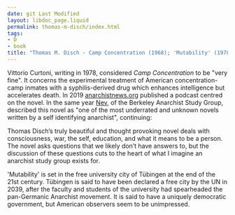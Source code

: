 ```yaml
---
date: git Last Modified
layout: libdoc_page.liquid
permalink: thomas-m-disch/index.html
tags:
- D
- book
title: "Thomas M. Disch - Camp Concentration (1968); 'Mutability' (1978)"
---
```


Vittorio Curtoni, writing in 1978, considered _Camp  Concentration_ to be "very fine". It concerns the experimental  treatment of American concentration-camp inmates with a syphilis-derived drug  which enhances intelligence but accelerates death. In 2019 <a href="https://www.anarchistnews.org/content/frr-books-podcast-camp-concentration-thomas-disch">anarchistnews.org</a> published a podcast centred on the novel. In the same year <a href="https://sfbay-anarchists.org/2019/04/">Nev</a>, of the Berkeley Anarchist Study Group, described this novel as "one of the most underrated and unknown novels written by a self identifying anarchist", 
continuing:

Thomas Disch’s truly beautiful and thought provoking novel deals with consciousness, war, the self, education, and what it means to be a person. The novel asks questions that we likely don’t have answers to, but the discussion of these questions cuts to the heart of what I imagine an anarchist study group exists for.

'Mutability' is set in the free university city of Tübingen at the end of the 21st century. Tübingen is said to have been declared a free city by the UN in  2039, after the faculty and students of the university had spearheaded the pan-Germanic Anarchist movement. It is said to have a uniquely democratic government, but American observers seem to be unimpressed.